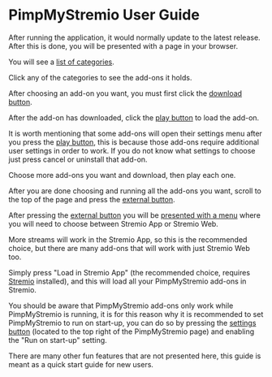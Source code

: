 # PimpMyStremio User Guide

After running the application, it would normally update to the latest release. After this is done, you will be presented with a page in your browser.

You will see a [list of categories](https://pms-images.now.sh/category-list.png).

Click any of the categories to see the add-ons it holds.

After choosing an add-on you want, you must first click the [download button](https://pms-images.now.sh/download-button.png).

After the add-on has downloaded, click the [play button](https://pms-images.now.sh/play-button.png) to load the add-on.

It is worth mentioning that some add-ons will open their settings menu after you press the [play button](https://pms-images.now.sh/play-button.png), this is because those add-ons require additional user settings in order to work. If you do not know what settings to choose just press cancel or uninstall that add-on.

Choose more add-ons you want and download, then play each one.

After you are done choosing and running all the add-ons you want, scroll to the top of the page and press the [external button](https://pms-images.now.sh/external-button.png).

After pressing the [external button](https://pms-images.now.sh/external-button.png) you will be [presented with a menu](https://pms-images.now.sh/choose-stremio.png) where you will need to choose between Stremio App or Stremio Web.

More streams will work in the Stremio App, so this is the recommended choice, but there are many add-ons that will work with just Stremio Web too.

Simply press "Load in Stremio App" (the recommended choice, requires [Stremio](https://www.stremio.com/) installed), and this will load all your PimpMyStremio add-ons in Stremio.

You should be aware that PimpMyStremio add-ons only work while PimpMyStremio is running, it is for this reason why it is recommended to set PimpMyStremio to run on start-up, you can do so by pressing the [settings button](https://pms-images.now.sh/settings-button.png) (located to the top right of the PimpMyStremio page) and enabling the "Run on start-up" setting.

There are many other fun features that are not presented here, this guide is meant as a quick start guide for new users.
